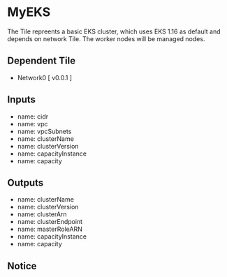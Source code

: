 # MyEKS
The Tile repreents a basic EKS cluster, which uses EKS 1.16 as default and depends on network Tile. The worker nodes will be managed nodes.

## Dependent Tile

- Network0 [ v0.0.1 ]

## Inputs

- name: cidr
- name: vpc
- name: vpcSubnets
- name: clusterName
- name: clusterVersion
- name: capacityInstance
- name: capacity



## Outputs
- name: clusterName
- name: clusterVersion
- name: clusterArn
- name: clusterEndpoint
- name: masterRoleARN
- name: capacityInstance
- name: capacity

## Notice

